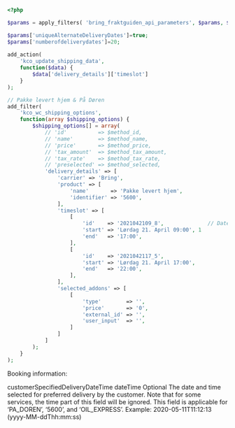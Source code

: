 ```php
<?php

$params = apply_filters( 'bring_fraktguiden_api_parameters', $params, $this );

$params['uniqueAlternateDeliveryDates']=true;
$params['numberofdeliverydates']=20;
		
add_action(
	'kco_update_shipping_data',
	function($data) {
		$data['delivery_details']['timeslot']
	}
);

// Pakke levert hjem & På Døren
add_filter(
	'kco_wc_shipping_options',
	function(array $shipping_options) {
		$shipping_options[] = array(
			// 'id'          => $method_id,
			// 'name'        => $method_name,
			// 'price'       => $method_price,
			// 'tax_amount'  => $method_tax_amount,
			// 'tax_rate'    => $method_tax_rate,
			// 'preselected' => $method_selected,
			'delivery_details' => [
				'carrier' => 'Bring',
				'product' => [
					'name'       => 'Pakke levert hjem',
					'identifier' => '5600',
				],
				'timeslot' => [
					[
						'id'    => '2021042109_8',              // Date + diff YYYYMMDDHH_{17-9}
						'start' => 'Lørdag 21. April 09:00', 1
						'end'   => '17:00',
					],
					[
						'id'    => '2021042117_5',
						'start' => 'Lørdag 21. April 17:00',
						'end'   => '22:00',
					],
				],
				'selected_addons' => [
					[
						'type'        => '',
						'price'       => '0',
						'external_id' => '',
						'user_input'  => '',
					]
				]
			]
		);
	}
);
```

Booking information:

customerSpecifiedDeliveryDateTime	dateTime	Optional The date and time selected for preferred delivery by the customer. Note that for some services, the time part of this field will be ignored. This field is applicable for ‘PA_DOREN’, ‘5600’, and ‘OIL_EXPRESS’.
Example: 2020-05-11T11:12:13 (yyyy-MM-ddThh:mm:ss)
